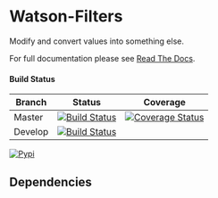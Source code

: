 # Watson-Filters

Modify and convert values into something else.

For full documentation please see [Read The Docs](https://readthedocs.org/projects/watson-filters/).

#### Build Status

Branch | Status | Coverage
------------ | ------------- | -------------
Master | [![Build Status](https://api.travis-ci.org/bespohk/watson-filters.png?branch=master)](https://travis-ci.org/bespohk/watson-filters) | [![Coverage Status](https://coveralls.io/repos/bespohk/watson-filters/badge.png)](https://coveralls.io/r/bespohk/watson-filters)
Develop | [![Build Status](https://api.travis-ci.org/bespohk/watson-filters.png?branch=filterselop)](https://travis-ci.org/bespohk/watson-filters) |

[![Pypi](https://pypip.in/v/watson-filters/badge.png)](https://crate.io/packages/watson-filters/)

## Dependencies
